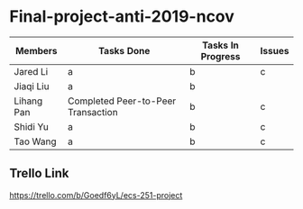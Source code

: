 # Final-project-anti-2019-ncov


 Members | Tasks Done | Tasks In Progress | Issues
-------|---------- | ------------------ | ----------------
Jared Li | a  | b | c
Jiaqi Liu | a | b
Lihang Pan | Completed Peer-to-Peer Transaction | b | c
Shidi Yu | a | b | c
Tao Wang | a | b | c














## Trello Link

https://trello.com/b/Goedf6yL/ecs-251-project
